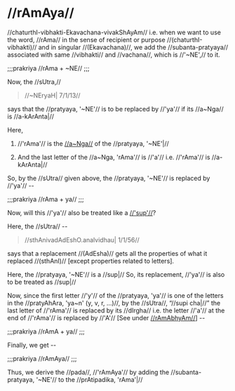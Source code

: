 # //rAmAya//

//chaturthI-vibhakti-Ekavachana-vivakShAyAm// i.e. when we want to use
the word, //rAma// in the sense of recipient or purpose
//(chaturthI-vibhakti)// and in singular //(Ekavachana)//, we add the
//subanta-pratyaya// associated with same //vibhakti// and //vachana//,
which is //'~NE',// to it.

;;;prakriya
//rAma + ~NE//
;;;

Now, the //sUtra,//

> //~NEryaH| 7/1/13//

says that the //pratyaya, '~NE'// is to be replaced by //'ya'// if its
//a~Nga// is //a-kArAnta|//

Here,

1. //'rAma'// is the [//a~Nga//](#/shadlinga-prakaranam/general/angam)
   of the //pratyaya, '~NE'|//

2. And the last letter of the //a~Nga, 'rAma'// is //'a'// i.e.
   //'rAma'// is //a-kArAnta|//

So, by the //sUtra// given above, the //pratyaya, '~NE'// is replaced
by //'ya'// --

;;;prakriya
//rAma + ya//
;;;

Now, will this //'ya'// also be treated like a [//'sup'//](#/shadlinga-prakaranam/general/subanta-pratyayah)?

Here, the //sUtra// --

> //sthAnivadAdEshO.analvidhau| 1/1/56//

says that a replacement //(AdEsha)// gets all the properties of what it
replaced //(sthAnI)// \[except properties related to letters].

Here, the //pratyaya, '~NE'// is a //sup|// So, its replacement,
//'ya'// is also to be treated as //sup|//

Now, since the first letter //'y'// of the //pratyaya, 'ya'// is one of
the letters in the //pratyAhAra, 'ya~n' (y, v, r, ...)//, by the
//sUtra//, “//supi cha|//” the last letter of //'rAma'// is replaced by
its //dIrgha// i.e. the letter //'a'// at the end of //'rAma'// is
replaced by //'A'// \[See under
[//rAmAbhyAm//](#/shadlinga-prakaranam/raama-sabdah/raama-3-2)] --

;;;prakriya
//rAmA + ya//
;;;

Finally, we get --

;;;prakriya
//rAmAya//
;;;

Thus, we derive the //pada//, //'rAmAya'// by adding the
//subanta-pratyaya, '~NE'// to the //prAtipadika, 'rAma'|//
<!--stackedit_data:
eyJoaXN0b3J5IjpbMTU2NDAyNDU3NF19
-->